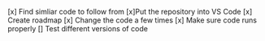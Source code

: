[x] Find simliar code to follow from
[x]Put the repository into VS Code 
[x] Create roadmap
[x] Change the code a few times
[x] Make sure code runs properly
[] Test different versions of code
